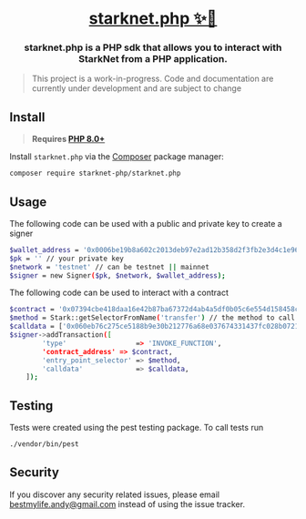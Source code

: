 <h1 align="center"><a href="https://github.com/Starknet-php/starknet.php">starknet.php ✨🐘</a></h1>
<h3 align="center">starknet.php is a PHP sdk that allows you to interact with StarkNet from a PHP application.</h2>

> This project is a work-in-progress. Code and documentation are currently under development and are subject to change

## Install

>  **Requires [PHP 8.0+](https://php.net/releases/)**

Install `starknet.php` via the [Composer](https://getcomposer.org/) package manager:

```bash
composer require starknet-php/starknet.php
```


## Usage

The following code can be used with a public and private key to create a signer
```bash
$wallet_address = '0x0006be19b8a602c2013deb97e2ad12b358d2f3fb2e3d4c1e96f047cb68fd8a8' // your wallet address
$pk = '' // your private key
$network = 'testnet' // can be testnet || mainnet
$signer = new Signer($pk, $network, $wallet_address);
```
The following code can be used to interact with a contract 
```bash
$contract = '0x07394cbe418daa16e42b87ba67372d4ab4a5df0b05c6e554d158458ce245bc10' // the contract address to interact with
$method = Stark::getSelectorFromName('transfer') // the method to call
$calldata = ['0x060eb76c275ce5188b9e30b212776a68e037674331437fc028b072102b6fe181', '1200000000000000000', '0'] // the parameters to call with [to, amount, max]
$signer->addTransaction([
        'type'                 => 'INVOKE_FUNCTION',
        'contract_address' => $contract,
        'entry_point_selector' => $method,
        'calldata'             => $calldata,
    ]);
```


## Testing

Tests were created using the pest testing package. To call tests run 
```bash
./vendor/bin/pest
```

## Security

 
If you discover any security related issues, please email bestmylife.andy@gmail.com instead of using the issue tracker.
